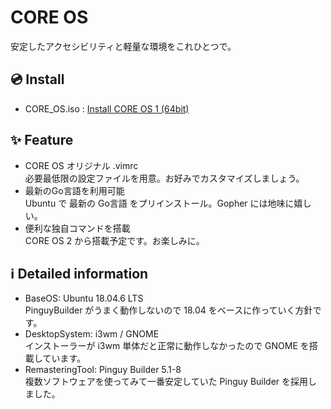 # CORE OS
安定したアクセシビリティと軽量な環境をこれひとつで。

## 💿 Install
- CORE_OS.iso : [Install CORE OS 1 (64bit)]()

## ✨ Feature
- CORE OS オリジナル .vimrc  
必要最低限の設定ファイルを用意。お好みでカスタマイズしましょう。  
- 最新のGo言語を利用可能  
Ubuntu で 最新の Go言語 をプリインストール。Gopher には地味に嬉しい。
- 便利な独自コマンドを搭載  
CORE OS 2 から搭載予定です。お楽しみに。

## ℹ️ Detailed information
- BaseOS: Ubuntu 18.04.6 LTS  
PinguyBuilder がうまく動作しないので 18.04 をベースに作っていく方針です。
- DesktopSystem: i3wm / GNOME  
インストーラーが i3wm 単体だと正常に動作しなかったので GNOME を搭載しています。  
- RemasteringTool: Pinguy Builder 5.1-8  
複数ソフトウェアを使ってみて一番安定していた Pinguy Builder を採用しました。  

